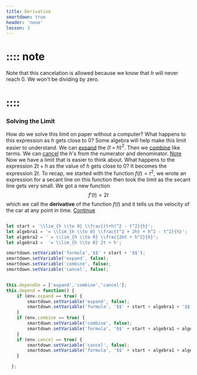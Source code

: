 ```yaml
---
title: Derivative
smartdown: true
header: 'none'
lesson: 3
---
```


# :::: note
Note that this cancelation is allowed because we know that $h$ will never reach $0$. We won't be dividing by zero. 
# ::::

### Solving the Limit
How do we solve this limit on paper without a computer?  What happens to this expression as $h$ gets close to $0$?
[](:!formula|markdown)
Some algebra will help make this limit easier to understand.  We can [expand](:=expand=true) the $(t+h)^2$.  Then we [combine](:=combine=true) like terms. We can [cancel](:=cancel=true) the $h$'s from the numerator and denominator. [Note](::note/tooltip) Now we have a limit that is easier to think about. What happens to the expression $2t + h$ as the value of $h$ gets close to $0$? It becomes the expression $2t$.  To recap, we started with the function $f(t) = t^2$, we wrote an expression for a secant line on this function then took the limit as the secant line gets very small. We got a new function 
$$f'(t) = 2t$$
which we call the **derivative** of the function $f(t)$ and it tells us the velocity of the car at any point in time.
[Continue](/pages/derivative3)



```javascript /autoplay

let start = '\\lim_{h \\to 0} \\frac{(t+h)^2 - t^2}{h}';
let algebra1 = '= \\lim_{h \\to 0} \\frac{t^2 + 2ht + h^2 - t^2}{h}';
let algebra2 = ' = \\lim_{h \\to 0} \\frac{2ht + h^2}{h}';
let algebra3 =  '= \\lim_{h \\to 0} 2t + h';

smartdown.setVariable('formula','$$' + start + '$$');
smartdown.setVariable('expand', false);
smartdown.setVariable('combine', false);
smartdown.setVariable('cancel', false);


this.dependOn = ['expand','combine','cancel'];
this.depend = function() {
	if (env.expand == true) {
		smartdown.setVariable('expand', false);
		smartdown.setVariable('formula', '$$' + start + algebra1 + '$$');
	}
	if (env.combine == true) {
		smartdown.setVariable('combine', false);
		smartdown.setVariable('formula', '$$' + start + algebra1 + algebra2 + '$$');
	}	
	if (env.cancel == true) {
		smartdown.setVariable('cancel', false);
		smartdown.setVariable('formula', '$$' + start + algebra1 + algebra2 + algebra3 + '$$');
	}

  };
```

